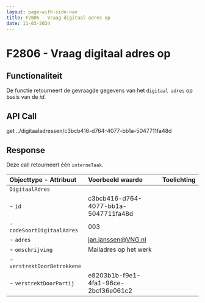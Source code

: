 ```yaml
---
layout: page-with-side-nav
title: F2806 - Vraag digitaal adres op
date: 11-03-2024
---
```


# F2806 - Vraag digitaal adres op

## Functionaliteit

De functie retourneert de gevraagde gegevens van het `digitaal adres` op basis van de *id*.

## API Call

get ../digitaaladressen/c3bcb416-d764-4077-bb1a-5047711fa48d

## Response 

Deze call retourneert één `interneTaak`.

| Objecttype - Attribuut | Voorbeeld waarde | Toelichting |
| :----------- | :----------- | :----------- |
| `DigitaalAdres` | | |
| - `id` | c3bcb416-d764-4077-bb1a-5047711fa48d |  | 
| - `codeSoortDigitaalAdres` | 003 | | 
| - `adres` | jan.janssen@VNG.nl | | 
| - `omschrijving` | Mailadres op het werk | | 
| - `verstrektDoorBetrokkene` | | |
| - `verstrektDoorPartij` | e8203b1b-f9e1-4fa1-96ce-2bcf36e061c2 | | 
